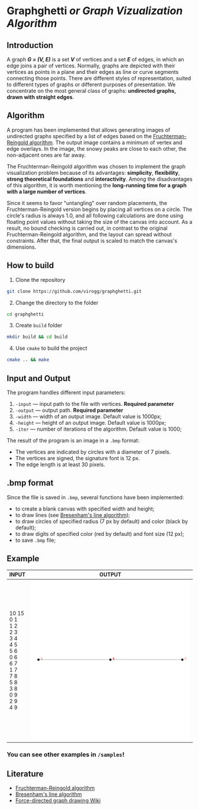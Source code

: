 # Graphghetti _or Graph Vizualization Algorithm_ 
## Introduction
A graph **_G = (V, E)_** is a set **_V_** of vertices and a set **_E_** of edges, in which an edge joins a pair of vertices. Normally, graphs are depicted with their vertices as points in a plane and their edges as line or curve segments connecting those points. There are different styles of representation, suited to different types of graphs or different purposes of presentation. We concentrate on the most general class of graphs: **undirected graphs, drawn with straight edges**.

## Algorithm
A program has been implemented that allows generating images of undirected graphs specified by a list of edges based on the [Fruchterman-Reingold algorithm](https://reingold.co/force-directed.pdf).
The output image contains a minimum of vertex and edge overlays. In the image, the snowy peaks are close to each other, the non-adjacent ones are far away.

The Fruchterman-Reingold algorithm was chosen to implement the graph visualization problem because of its advantages: **simplicity**, **flexibility**, **strong theoretical foundations** and **interactivity**. Among the disadvantages of this algorithm, it is worth mentioning the **long-running time for a graph with a large number of vertices**.

Since it seems to favor "untangling" over random placements, the Fruchterman-Reingold version begins by placing all vertices on a circle. The circle's radius is always 1.0, and all following calculations are done using floating point values without taking the size of the canvas into account. As a result, no bound checking is carried out, in contrast to the original Fruchterman-Reingold algorithm, and the layout can spread without constraints. After that, the final output is scaled to match the canvas's dimensions.

## How to build
1. Clone the repository
```bash
git clone https://github.com/virogg/graphghetti.git
```
2. Change the directory to the folder
```bash
cd graphghetti
```
3. Create `build` folder
```bash
mkdir build && cd build
```
4. Use `cmake` to build the project
```bash
cmake .. && make
```


## Input and Output
The program handles different input parameters:
1. `-input` — input path to the file with vertices. **Required parameter**
2. `-output` — output path. **Required parameter**
3. `-width` — width of an output image. Default value is 1000px;
4. `-height` — height of an output image. Default value is 1000px;
5. `-iter` — number of iterations of the algorithm. Default value is 1000;

The result of the program is an image in a `.bmp` format:
- The vertices are indicated by circles with a diameter of 7 pixels.
- The vertices are signed, the signature font is 12 px.
- The edge length is at least 30 pixels.

## .bmp format
Since the file is saved in `.bmp`, several functions have been implemented:
- to create a blank canvas with specified width and height;
- to draw lines (see [Bresenham's line algorithm](https://en.wikipedia.org/wiki/Bresenham%27s_line_algorithm));
- to draw circles of specified radius (7 px by default) and color (black by default);
- to draw digits of specified color (red by default) and font size (12 px);
- to save `.bmp` file;

## Example
| **INPUT**                                                                                                                                          | **OUTPUT**                                                                       |
|----------------------------------------------------------------------------------------------------------------------------------------------------|----------------------------------------------------------------------------------|
| 10 15 <br> 0 1 <br> 1 2 <br> 2 3 <br> 3 4 <br> 4 5 <br> 5 6 <br> 0 6 <br> 6 7 <br> 1 7 <br> 7 8 <br> 5 8 <br> 3 8 <br> 0 9 <br> 2 9 <br> 4 9       | ![](https://github.com/virogg/graphghetti/blob/main/samples/graph1.gif?raw=true) |

### You can see other examples in `/samples`!

## Literature
- [Fruchterman-Reingold algorithm](https://reingold.co/force-directed.pdf)
- [Bresenham's line algorithm](https://en.wikipedia.org/wiki/Bresenham%27s_line_algorithm)
- [Force-directed graph drawing Wiki](https://en.wikipedia.org/wiki/Force-directed_graph_drawing)